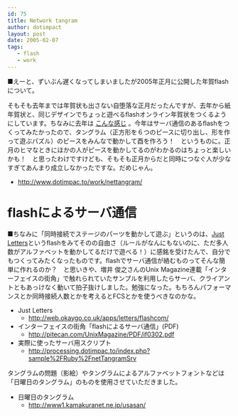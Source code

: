 ```yaml
---
id: 75
title: Network tangram
author: dotimpact
layout: post
date: 2005-02-07
tags:
   - flash
   - work
---
```

■えーと、ずいぶん遅くなってしまいましたが2005年正月に公開した年賀flashについて。

そもそも去年までは年賀状も出さない自堕落な正月だったんですが、去年から紙年賀状と、同じデザインでちょっと遊べるflashオンライン年賀状をつくるようにしています。ちなみに去年は [こんな感じ][1] 。今年はサーバ通信のあるflashをつくってみたかったので、タングラム（正方形を６つのピースに切り出し、形を作って遊ぶパズル）のピースをみんなで動かして酉を作ろう！　というものに。正月のヒマなときにほかの人がピースを動かしてるのがわかるのはちょっと楽しいかも！　と思ったわけですけども、そもそも正月からだと同時につなぐ人が少なすぎてあんまり成立しなかったですな。だめじゃん。

  * <http://www.dotimpac.to/work/nettangram/>

# flashによるサーバ通信

■ちなみに「同時接続でステージのパーツを動かして遊ぶ」というのは、[Just Letters][2]というflashをみてそのの自由さ（ルールがなんにもないのに、ただ多人数がアルファベットを動かしてるだけで遊べる！）に感銘を受けたんで、自分でもつくってみたくなったものです。flashでサーバ通信が絡むものってそんな簡単に作れるのか？　と思いきや、増井 俊之さんのUnix Magazine連載「インターフェイスの街角」で触れられていたサンプルを利用したらサーバ、クライアントともあっけなく動いて拍子抜けしました。勉強になった。もちろんパフォーマンスとか同時接続人数とかを考えるとFCSとかを使うべきなのかな。

  * Just Letters 
      * <http://web.okaygo.co.uk/apps/letters/flashcom/>
  * インターフェイスの街角「flashによるサーバ通信」(PDF) 
      * <http://pitecan.com/UnixMagazine/PDF/if0302.pdf>
  * 実際に使ったサーバ用スクリプト 
      * <http://processing.dotimpac.to/index.php?sample%2FRuby%2FnetTangramSrv>

タングラムの問題（影絵）やタングラムによるアルファベットフォントなどは「日曜日のタングラム」のものを使用させていただきました。

  * 日曜日のタングラム 
      * <http://www1.kamakuranet.ne.jp/usasan/>

 [1]: http://www.kaisoku.com/dotimpact/2004.html
 [2]: http://web.okaygo.co.uk/apps/letters/flashcom/
